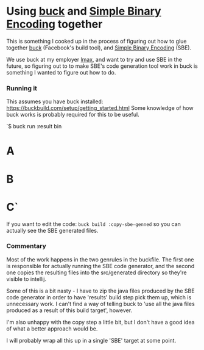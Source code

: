 # Using [buck](https://buckbuild.com/) and [Simple Binary Encoding](https://github.com/real-logic/simple-binary-encoding) together

This is something I cooked up in the process of figuring out how to glue together
[buck](https://buckbuild.com/) (Facebook's build tool), and [Simple Binary Encoding](https://github.com/real-logic/simple-binary-encoding) (SBE).

We use buck at my employer [lmax](https://www.lmax.com/), and want to try and
use SBE in the future, so figuring out to to make SBE's code generation tool
work in buck is something I wanted to figure out how to do.

### Running it

This assumes you have buck installed: https://buckbuild.com/setup/getting_started.html
Some knowledge of how buck works is probably required for this to be useful.

`$ buck run :result bin
# A
# B
# C`

If you want to edit the code: `buck build :copy-sbe-genned` so you can actually
see the SBE generated files.

### Commentary

Most of the work happens in the two genrules in the buckfile. The first one is
responsible for actually running the SBE code generator, and the second one
copies the resulting files into the src/generated directory so they're visible
to intellij.

Some of this is a bit nasty - I have to zip the java files produced by the SBE
code generator in order to have 'results' build step pick them up, which is
unnecessary work. I can't find a way of telling buck to 'use all the java files
produced as a result of this build target', however.

I'm also unhappy with the copy step a little bit, but I don't have a good idea
of what a better approach would be.

I will probably wrap all this up in a single 'SBE' target at some point.
